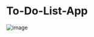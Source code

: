 # To-Do-List-App


![image](https://github.com/user-attachments/assets/d28614c7-8dff-40d9-a5c9-96e345d37d66)
